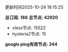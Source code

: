 更新时间2025-10-24 18:15:25

**总订阅: 188**
**总节点: 42920**
- vless节点: 15522
- hysteria2节点: 15

**google ping有效节点: 244**
